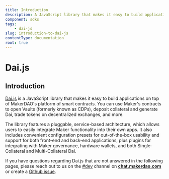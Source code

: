```yaml
---
title: Introduction
description: A JavaScript library that makes it easy to build applications on top of MakerDAO's platform of smart contracts
component: sdks
tags:
	- dai-js
slug: introduction-to-dai-js
contentType: documentation
root: true
---
```

# Dai.js

## Introduction 

[Dai.js](https://github.com/makerdao/dai.js) is a JavaScript library that makes it easy to build applications on top of MakerDAO's platform of smart contracts. You can use Maker's contracts to open Vaults \(formerly known as CDPs\), deposit collateral and generate Dai, trade tokens on decentralized exchanges, and more. 

The library features a pluggable, service-based architecture, which allows users to easily integrate Maker functionality into their own apps. It also includes convenient configuration presets for out-of-the-box usability and support for both front-end and back-end applications, plus plugins for integrating with Maker governance, hardware wallets, and both Single-Collateral and Multi-Collateral Dai.

If you have questions regarding Dai.js that are not answered in the following pages, please reach out to us on the [\#dev](https://chat.makerdao.com/channel/dev) channel on [**chat.makerdao.com**](http://chat.makerdao.com/) or create a [Github issue](https://github.com/makerdao/dai.js/issues).

